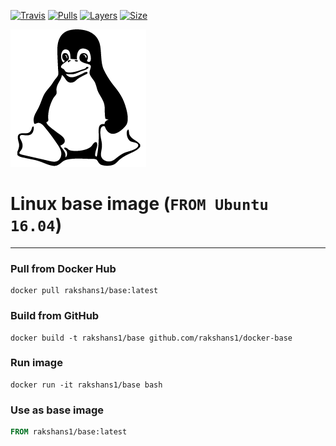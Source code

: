 [![Travis](https://img.shields.io/travis/rakshans1/docker-base.svg)](https://travis-ci.org/rakshans1/docker-base)
[![Pulls](https://img.shields.io/docker/pulls/rakshans1/base.svg)]()
[![Layers](https://img.shields.io/imagelayers/layers/rakshans1/base/latest.svg)]()
[![Size](https://img.shields.io/imagelayers/image-size/rakshans1/base/latest.svg)]()

![rakshans1/base](/icon.png?raw=true)
# Linux base image (`FROM Ubuntu 16.04`)
----
### Pull from Docker Hub
```
docker pull rakshans1/base:latest
```

### Build from GitHub
```
docker build -t rakshans1/base github.com/rakshans1/docker-base
```

### Run image
```
docker run -it rakshans1/base bash
```

### Use as base image
```Dockerfile
FROM rakshans1/base:latest
```